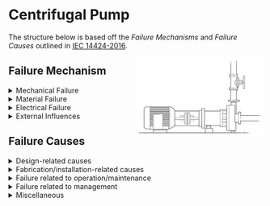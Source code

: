   # Centrifugal Pump

The structure below is based off the *Failure Mechanisms* and *Failure Causes* outlined in [IEC 14424-2016](https://www.iso.org/standard/64076.html).

<img alt="Landing Page" src= "https://github.com/XMPro/Root-Cause-Analysis-Models/blob/main/Images/Pump-light.png" width ="50%" align="right"/>
 
 
 ## Failure Mechanism 
<details>
  <summary>Mechanical Failure</summary>
  <details>
    <summary>Leakage</summary>

      1. Stuffing box failure
      2. Flange gasket not sealing
      3. Mechanical seal failure
      4. Flange not sealing
      5. Piping Damage
      6. Volute damaged/cracked
 </details>
   <details>
  <summary>Vibration</summary>

      1. Bearing Failure
      2. Transmitted from nearby equipment
      3. Misalignmnet
      4. Vibration transferred to mechanical seal
      5. Cavitation
      6. Flow induced vibration
      7. Foundation related issues
 </details>
    <details>
  <summary>Clearance/alignment failure</summary>

      1. Damaged/worn coupling componenets
      2. Drive shaft broken/bent
      3. Impeller clearnace incorrect
      4. Excessive run out of shaft
      5. Misalignmnet due to pipe strain
      6. Misalignmnet due to foundation issue
 </details>
   <details>
 <summary>Deformation</summary>
  
      1. Broken impeller
      2. Bent vanes
      3. Drive shaft broken
      4. Drive shaft bent
      5. Excessive run out of shaft
 </details>
   <details>
  <summary>Looseness</summary>
  
      1. Loose on shaft
      2. Assembled incorrectly
      3. Nut under torqued
      4. Excessive machine vibration
      5. Hold-down bolts pulled out of concrete
      6. Hold-down bolt nut loose
      7. Loose on foundation
 </details>

 </details>
<details>
  <summary>Material Failure</summary>
  <details>
  <summary>Cavitation</summary>

      1. Flow instability
      2. Blocked suction pipe
      3. Partially closed valve in suction line
      4. Insufficient NPSHa (NPSHa <NPSHr)
      5. Liquid temperature rise
      6. Suction line wear causing air leaks
 </details>
 <details>
  <summary>Cavitation</summary>

      1. Flow instability
      2. Blocked suction pipe
      3. Partially closed valve in suction line
      4. Insufficient NPSHa (NPSHa <NPSHr)
      5. Liquid temperature rise
      6. Suction line wear causing air leaks
 </details>
 <details>
  <summary>Corrosion</summary>

      1. De-alloying
      2. Galvanic Corrosion
      3. Stress corrosion creacking
      4. Hydrogen Embrittlement
      5. Microbiologically induced corrosion
      6. Intergranular Corrosion
 </details>
  <details>
  <summary>Erosion</summary>

      1. Cavitation erosion
      2. Adhesive wear
      3. Fretting
      4. Abrasive wear
      5. Erosion due to solid particle impingemenet
 </details>
 <details>
  <summary>Wear</summary>

      1. Wear ring worn
      2. Mechanical seal wear
      3. Suction lining worn cauing air leaks
      4. Worn shaft
      5. Worn bearing
 </details>
 <details>
 <summary>Breakage</summary>

      1. Broken Foundation
      2. Impact by object
      3. Pipe stress
      4. Volute cracked
      5. Broken frame
 </details>
 <details>
 <summary>Fatigue</summary>

      1. Drive coupling component broken
      2. Drive shaft broken
      3. Bearing damage
      4. Broken frame
 </details>
 <details>
 <summary>Overheating</summary>

      1. Worn/damaged bearings
      2. Suction/discharge valve closed (pump ran dry)
      3. Internal rubbing on internal parts
      4. Poor lubrication
      5. Suction discharge line blockage
 </details>
 <details>
 <summary>Burst</summary>

      1. Pump casing exploded
      2. Mechanical seal explosion
 </details>

  </details>
 <details>
  <summary>Electrical Failure</summary>
  <details>
  <summary>Short circuiting</summary>

      1. Deterioration/faulty wire insulation
      2. Improper installation
      3. Earth/isolation fault
      4. Loose wire connection
 </details>
   <details>
  <summary>Open circuit</summary>

      1. Disconnection
      2. Interruption
      3. Broken wire/cable
 </details>
   <details>
  <summary>No power/voltage</summary>

      1. Motor starter failure
      2. Cable connection overheated
      3. Cable burnt-out from overload
      4. Cable mechanically damaged
      5. Power provider interruption
 </details>
    <details>
  <summary>Faulty power voltage</summary>

      1. Mechanical overload
      2. Poor power conditioning
      3. Voltage imbalance
      4. Over-current draw
 </details>
   <details>
  <summary>Other</summary>

      1. Motor wired incorrectly
      2. Shaft broken
      3. Motor bearing failure
      4. Stator damage
      5. Rotor bar failure
      6. Rotor damage
      7. Motor overheated
      8. Locked rotor
 </details>

  </details>
 <details>
  <summary>External Influences</summary>
  <details>
  <summary>Bloackage/plugged</summary>

      1. Excessive air/vapor trapped in liquid
      2. Loss of prime
      3. Suction/discharge valve shut
      4. Suction/discharge piping blocked
      5. Impeller damaged/warped/jammed
      6. Supply tank/vessel low
 </details>
 <details>
  <summary>Contamination</summary>

      1. Mechanical seal face contaminated
      2. Bearing contaminated
      3. Upstream contamination
 </details>
 <details>
  <summary>Miscellaneous external influences</summary>

      1. Foreign objects
      2. Environmental influences
 </details>
  <details>
  <summary>Instrument failure</summary>

      1. Controls failure
      2. No signal/indication/alarm
      3. Faulty signal/indication/alarm
      4. Out of adjustment/calibration
      5. Software error
      6. Common cause/common mode failure
 </details>
 </details>
   
   
   ## Failure Causes
<details>
  <summary>Design-related causes</summary>

      1. General
      2. Improper Capacity
      3. Improper material
 </details>
   <details>
  <summary>Fabrication/installation-related causes</summary>

      1. General
      2. Fabrication failure
      3. Installation failure
 </details>
    <details>
  <summary>Failure related to operation/maintenance</summary>

      1. General
      2. Off-design service
      3. Operating error
      4. Maintenance error
      5. Expected wear and tear
 </details>
   <details>
 <summary>Failure related to management</summary>
  
      1. General
      2. Documentation error
      3. Management error
 </details>
   <details>
  <summary>Miscellaneous</summary>
  
      1. General
      2. No cause found
      3. Common cause
      4. Combined causes
      5. Other unit/cascading failure
      6. Other
      7. Unknown
 </details>

